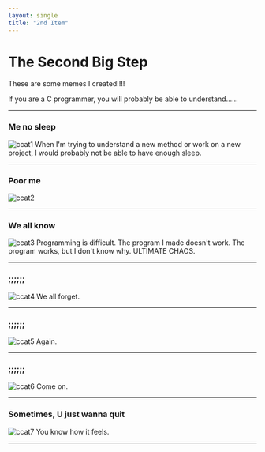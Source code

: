 ```yaml
---
layout: single
title: "2nd Item"
---
```


# The Second Big Step

These are some memes I created!!!!

If you are a C programmer, you will probably be able to understand......

---

### Me no sleep
![ccat1](/assets/images/ccat1.jpg)
When I'm trying to understand a new method or work on a new project, I would probably not be able to have enough sleep.

---

### Poor me
![ccat2](/assets/images/ccat2.jpg)

---

### We all know
![ccat3](/assets/images/ccat3.jpg)
Programming is difficult.
The program I made doesn't work.
The program works, but I don't know why.
ULTIMATE CHAOS.

---

### ;;;;;;
![ccat4](/assets/images/ccat4.jpg)
We all forget.

---

### ;;;;;;
![ccat5](/assets/images/ccat5.jpg)
Again.

---

### ;;;;;;
![ccat6](/assets/images/ccat6.jpg)
Come on.

---

### Sometimes, U just wanna quit
![ccat7](/assets/images/ccat7.jpg)
You know how it feels.

---
